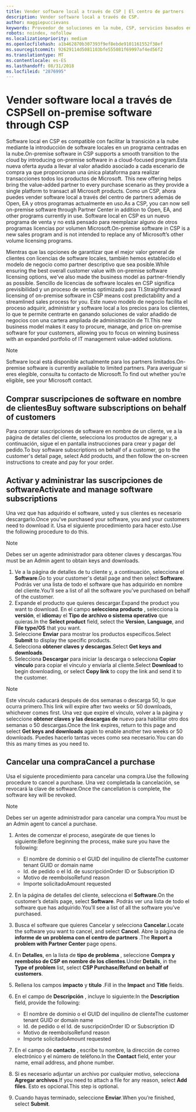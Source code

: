 ```yaml
---
title: Vender software local a través de CSP | El centro de partners
description: Vender software local a través de CSP.
author: maggiepuccievans
keywords: Proveedor de soluciones en la nube, CSP, servicios basados en la nube, Azure, Office 365, Dynamics, partner de CSP, vender en CSP, partner directo, partner de CSP indirecto, revendedor de CSP indirecto, CSP directo, CSP indirecto, modelo directo, modelo indirecto, revendedor indirecto, proveedor indirecto, proveedor, distribuidor, programa proveedor de soluciones en la nube
robots: noindex, nofollow
ms.localizationpriority: medium
ms.openlocfilehash: a1b462870b307393f9ef8ebde9101161552f38ef
ms.sourcegitcommit: 92629114d5081103bfe555081f69997af4ed56f2
ms.translationtype: MT
ms.contentlocale: es-ES
ms.lasthandoff: 08/31/2018
ms.locfileid: "2876995"
---
```

# <a name="sell-on-premise-software-through-csp"></a><span data-ttu-id="a5716-104">Vender software local a través de CSP</span><span class="sxs-lookup"><span data-stu-id="a5716-104">Sell on-premise software through CSP</span></span>

<span data-ttu-id="a5716-105">Software local en CSP es compatible con facilitar la transición a la nube mediante la introducción de software locales en un programa centradas en la nube.</span><span class="sxs-lookup"><span data-stu-id="a5716-105">On-premise software in CSP supports a smooth transition to the cloud by introducing on-premise software in a cloud-focused program.</span></span><span data-ttu-id="a5716-106">Esta nueva oferta ayuda a llevar al valor añadido asociado a cada escenario de compra ya que proporcionan una única plataforma para realizar transacciones todos los productos de Microsoft.</span><span class="sxs-lookup"><span data-stu-id="a5716-106">  This new offering helps bring the value-added partner to every purchase scenario as they provide a single platform to transact all Microsoft products.</span></span> <span data-ttu-id="a5716-107">Como un CSP, ahora puedes vender software local a través del centro de partners además de Open, EA y otros programas actualmente en uso.</span><span class="sxs-lookup"><span data-stu-id="a5716-107">As a CSP, you can now sell on-premise software through Partner Center in addition to Open, EA, and other programs currently in use.</span></span> <span data-ttu-id="a5716-108">Software local en CSP es un nuevo programa de venta y no está pensado para reemplazar alguno de otros programas licencias por volumen Microsoft.</span><span class="sxs-lookup"><span data-stu-id="a5716-108">On-premise software in CSP is a new sales program and is not intended to replace any of Microsoft’s other volume licensing programs.</span></span> 
 
<span data-ttu-id="a5716-109">Mientras que las opciones de garantizar que el mejor valor general de clientes con licencias de software locales, también hemos establecido el modelo de negocio como partner descriptivo que sea posible.</span><span class="sxs-lookup"><span data-stu-id="a5716-109">While ensuring the best overall customer value with on-premise software licensing options, we’ve also made the business model as partner-friendly as possible.</span></span> <span data-ttu-id="a5716-110">Sencillo de licencias de software locales en CSP significa previsibilidad y un proceso de ventas optimizado para TI.</span><span class="sxs-lookup"><span data-stu-id="a5716-110">Straightforward licensing of on-premise software in CSP means cost predictability and a streamlined sales process for you.</span></span> <span data-ttu-id="a5716-111">Este nuevo modelo de negocio facilita el proceso adquirir, administrar y software local a los precios para los clientes, lo que te permite centrarte en ganando soluciones de valor añadido de negocios con una cartera ampliada de administración de TI.</span><span class="sxs-lookup"><span data-stu-id="a5716-111">This new business model makes it easy to procure, manage, and price on-premise software for your customers, allowing you to focus on winning business with an expanded portfolio of IT management value-added solutions.</span></span> 

>[!NOTE]
><span data-ttu-id="a5716-112">Software local está disponible actualmente para los partners limitados.</span><span class="sxs-lookup"><span data-stu-id="a5716-112">On-premise software is currently available to limited partners.</span></span> <span data-ttu-id="a5716-113">Para averiguar si eres elegible, consulta tu contacto de Microsoft.</span><span class="sxs-lookup"><span data-stu-id="a5716-113">To find out whether you’re eligible, see your Microsoft contact.</span></span> 


## <a name="buy-software-subscriptions-on-behalf-of-customers"></a><span data-ttu-id="a5716-114">Comprar suscripciones de software en nombre de clientes</span><span class="sxs-lookup"><span data-stu-id="a5716-114">Buy software subscriptions on behalf of customers</span></span>

<span data-ttu-id="a5716-115">Para comprar suscripciones de software en nombre de un cliente, ve a la página de detalles del cliente, selecciona los productos de agregar y, a continuación, sigue el en pantalla instrucciones para crear y pagar del pedido.</span><span class="sxs-lookup"><span data-stu-id="a5716-115">To buy software subscriptions on behalf of a customer, go to the customer's detail page, select Add products, and then follow the on-screen instructions to create and pay for your order.</span></span>

## <a name="activate-and-manage-software-subscriptions"></a><span data-ttu-id="a5716-116">Activar y administrar las suscripciones de software</span><span class="sxs-lookup"><span data-stu-id="a5716-116">Activate and manage software subscriptions</span></span>

<span data-ttu-id="a5716-117">Una vez que has adquirido el software, usted y sus clientes es necesario descargarlo.</span><span class="sxs-lookup"><span data-stu-id="a5716-117">Once you’ve purchased your software, you and your customers need to download it.</span></span> <span data-ttu-id="a5716-118">Usa el siguiente procedimiento para hacer esto.</span><span class="sxs-lookup"><span data-stu-id="a5716-118">Use the following procedure to do this.</span></span> 

>[!NOTE]
><span data-ttu-id="a5716-119">Debes ser un agente administrador para obtener claves y descargas.</span><span class="sxs-lookup"><span data-stu-id="a5716-119">You must be an Admin agent to obtain keys and downloads.</span></span> 

1. <span data-ttu-id="a5716-120">Ve a la página de detalles de tu cliente y, a continuación, selecciona el **Software**.</span><span class="sxs-lookup"><span data-stu-id="a5716-120">Go to your customer's detail page and then select **Software**.</span></span> <span data-ttu-id="a5716-121">Podrás ver una lista de todo el software que has adquirido en nombre del cliente.</span><span class="sxs-lookup"><span data-stu-id="a5716-121">You’ll see a list of all the software you’ve purchased on behalf of the customer.</span></span> 
2.  <span data-ttu-id="a5716-122">Expande el producto que quieres descargar.</span><span class="sxs-lookup"><span data-stu-id="a5716-122">Expand the product you want to download.</span></span> <span data-ttu-id="a5716-123">En el campo **selecciona producto** , selecciona la **versión**, el **idioma**y el **Tipo de archivo o sistema operativo** que quieras.</span><span class="sxs-lookup"><span data-stu-id="a5716-123">In the **Select product** field, select the **Version**, **Language**, and **File type/OS** that you want.</span></span> 
3.  <span data-ttu-id="a5716-124">Seleccione **Enviar** para mostrar los productos específicos.</span><span class="sxs-lookup"><span data-stu-id="a5716-124">Select **Submit** to display the specific products.</span></span> 
4.  <span data-ttu-id="a5716-125">Selecciona **obtener claves y descargas**.</span><span class="sxs-lookup"><span data-stu-id="a5716-125">Select **Get keys and downloads**.</span></span> 
5.  <span data-ttu-id="a5716-126">Selecciona **Descargar** para iniciar la descarga o selecciona **Copiar vínculo** para copiar el vínculo y enviarla al cliente.</span><span class="sxs-lookup"><span data-stu-id="a5716-126">Select **Download** to begin downloading, or select **Copy link** to copy the link and send it to the customer.</span></span> 

>[!NOTE]
><span data-ttu-id="a5716-127">Este vínculo caducará después de dos semanas o descarga 50, lo que ocurra primero.</span><span class="sxs-lookup"><span data-stu-id="a5716-127">This link will expire after two weeks or 50 downloads, whichever comes first.</span></span> <span data-ttu-id="a5716-128">Una vez que expire el vínculo, volver a la página y seleccione **obtener claves y las descargas de** nuevo para habilitar otro dos semanas o 50 descargas.</span><span class="sxs-lookup"><span data-stu-id="a5716-128">Once the link expires, return to this page and select **Get keys and downloads** again to enable another two weeks or 50 downloads.</span></span> <span data-ttu-id="a5716-129">Puedes hacerlo tantas veces como sea necesario.</span><span class="sxs-lookup"><span data-stu-id="a5716-129">You can do this as many times as you need to.</span></span> 


## <a name="cancel-a-purchase"></a><span data-ttu-id="a5716-130">Cancelar una compra</span><span class="sxs-lookup"><span data-stu-id="a5716-130">Cancel a purchase</span></span>
<span data-ttu-id="a5716-131">Usa el siguiente procedimiento para cancelar una compra.</span><span class="sxs-lookup"><span data-stu-id="a5716-131">Use the following procedure to cancel a purchase.</span></span> <span data-ttu-id="a5716-132">Una vez completada la cancelación, se revocará la clave de software.</span><span class="sxs-lookup"><span data-stu-id="a5716-132">Once the cancellation is complete, the software key will be revoked.</span></span> 

>[!NOTE]
><span data-ttu-id="a5716-133">Debes ser un agente administrador para cancelar una compra.</span><span class="sxs-lookup"><span data-stu-id="a5716-133">You must be an Admin agent to cancel a purchase.</span></span> 

1.  <span data-ttu-id="a5716-134">Antes de comenzar el proceso, asegúrate de que tienes lo siguiente:</span><span class="sxs-lookup"><span data-stu-id="a5716-134">Before beginning the process, make sure you have the following:</span></span> 
    -   <span data-ttu-id="a5716-135">El nombre de dominio o el GUID del inquilino de cliente</span><span class="sxs-lookup"><span data-stu-id="a5716-135">The customer tenant GUID or domain name</span></span>
    -   <span data-ttu-id="a5716-136">Id. de pedido o el Id. de suscripción</span><span class="sxs-lookup"><span data-stu-id="a5716-136">Order ID or Subscription ID</span></span>
    -   <span data-ttu-id="a5716-137">Motivo de reembolso</span><span class="sxs-lookup"><span data-stu-id="a5716-137">Refund reason</span></span>
    -   <span data-ttu-id="a5716-138">Importe solicitado</span><span class="sxs-lookup"><span data-stu-id="a5716-138">Amount requested</span></span>

2.  <span data-ttu-id="a5716-139">En la página de detalles del cliente, selecciona el **Software**.</span><span class="sxs-lookup"><span data-stu-id="a5716-139">On the customer’s details page, select **Software**.</span></span> <span data-ttu-id="a5716-140">Podrás ver una lista de todo el software que has adquirido.</span><span class="sxs-lookup"><span data-stu-id="a5716-140">You’ll see a list of all the software you’ve purchased.</span></span> 

3.  <span data-ttu-id="a5716-141">Busca el software que quieres Cancelar y selecciona **Cancelar**.</span><span class="sxs-lookup"><span data-stu-id="a5716-141">Locate the software you want to cancel, and select **Cancel**.</span></span> <span data-ttu-id="a5716-142">Abre la página de **informe de un problema con el centro de partners** .</span><span class="sxs-lookup"><span data-stu-id="a5716-142">The **Report a problem with Partner Center** page opens.</span></span> 

4.  <span data-ttu-id="a5716-143">En **Detalles**, en la lista de **tipo de problema** , seleccione **Compra y reembolso de CSP en nombre de los clientes**.</span><span class="sxs-lookup"><span data-stu-id="a5716-143">Under **Details**, in the **Type of problem** list, select **CSP Purchase/Refund on behalf of customers**.</span></span>

5.  <span data-ttu-id="a5716-144">Rellena los campos **impacto** y **título** .</span><span class="sxs-lookup"><span data-stu-id="a5716-144">Fill in the **Impact** and **Title** fields.</span></span> 

6.  <span data-ttu-id="a5716-145">En el campo de **Descripción** , incluye lo siguiente:</span><span class="sxs-lookup"><span data-stu-id="a5716-145">In the **Description** field, provide the following:</span></span> 
    -   <span data-ttu-id="a5716-146">El nombre de dominio o el GUID del inquilino de cliente</span><span class="sxs-lookup"><span data-stu-id="a5716-146">The customer tenant GUID or domain name</span></span>
    -   <span data-ttu-id="a5716-147">Id. de pedido o el Id. de suscripción</span><span class="sxs-lookup"><span data-stu-id="a5716-147">Order ID or Subscription ID</span></span>
    -   <span data-ttu-id="a5716-148">Motivo de reembolso</span><span class="sxs-lookup"><span data-stu-id="a5716-148">Refund reason</span></span>
    -   <span data-ttu-id="a5716-149">Importe solicitado</span><span class="sxs-lookup"><span data-stu-id="a5716-149">Amount requested</span></span>

7.  <span data-ttu-id="a5716-150">En el campo de **contacto** , escribe tu nombre, la dirección de correo electrónico y el número de teléfono.</span><span class="sxs-lookup"><span data-stu-id="a5716-150">In the **Contact** field, enter your name, email address, and phone number.</span></span> 

8.  <span data-ttu-id="a5716-151">Si es necesario adjuntar un archivo por cualquier motivo, selecciona **Agregar archivos**.</span><span class="sxs-lookup"><span data-stu-id="a5716-151">If you need to attach a file for any reason, select **Add files**.</span></span> <span data-ttu-id="a5716-152">Esto es opcional.</span><span class="sxs-lookup"><span data-stu-id="a5716-152">This step is optional.</span></span> 

9.  <span data-ttu-id="a5716-153">Cuando hayas terminado, seleccione **Enviar**.</span><span class="sxs-lookup"><span data-stu-id="a5716-153">When you’re finished, select **Submit**.</span></span>